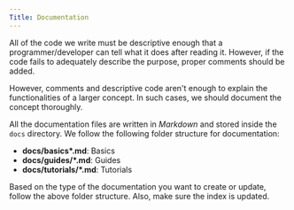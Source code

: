 ```yaml
---
Title: Documentation
---
```


All of the code we write must be descriptive enough that a programmer/developer can tell what it does after reading it. However, if the code fails to adequately describe the purpose, proper comments should be added.

However, comments and descriptive code aren't enough to explain the functionalities of a larger concept. In such cases, we should document the concept thoroughly.

All the documentation files are written in _Markdown_ and stored inside the `docs` directory. We follow the following folder structure for documentation:

- **docs/basics\*.md**: Basics
- **docs/guides/\*.md**: Guides
- **docs/tutorials/\*.md**: Tutorials

Based on the type of the documentation you want to create or update, follow the above folder structure. Also, make sure the index is updated.
